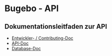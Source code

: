 # Bugebo - API

## Dokumentationsleitfaden zur API

- [Entwickler- / Contributing-Doc](contributing/README.md)
- [API-Doc](https://github.com/Bugebo/bugebo-api/blob/master/docs/Api/README.md)
- [Database-Doc](https://github.com/Bugebo/bugebo-api/blob/master/docs/database/README.md)

